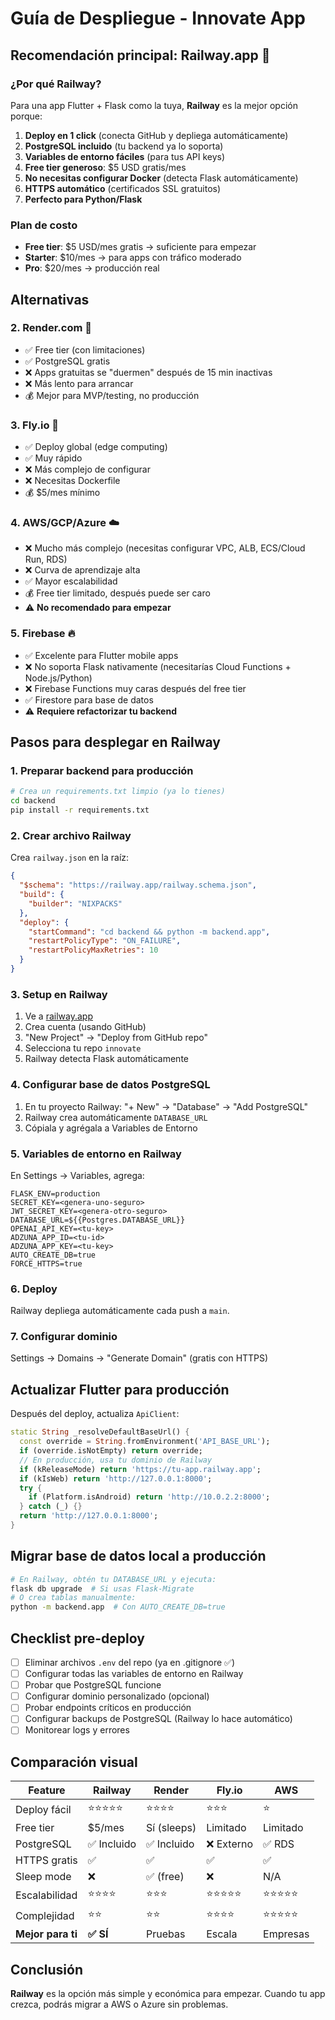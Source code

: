 # Guía de Despliegue - Innovate App

## Recomendación principal: **Railway.app** 🚂

### ¿Por qué Railway?

Para una app Flutter + Flask como la tuya, **Railway** es la mejor opción porque:

1. **Deploy en 1 click** (conecta GitHub y depliega automáticamente)
2. **PostgreSQL incluido** (tu backend ya lo soporta)
3. **Variables de entorno fáciles** (para tus API keys)
4. **Free tier generoso**: $5 USD gratis/mes
5. **No necesitas configurar Docker** (detecta Flask automáticamente)
6. **HTTPS automático** (certificados SSL gratuitos)
7. **Perfecto para Python/Flask**

### Plan de costo
- **Free tier**: $5 USD/mes gratis → suficiente para empezar
- **Starter**: $10/mes → para apps con tráfico moderado
- **Pro**: $20/mes → producción real

## Alternativas

### 2. **Render.com** 🎨
- ✅ Free tier (con limitaciones)
- ✅ PostgreSQL gratis
- ❌ Apps gratuitas se "duermen" después de 15 min inactivas
- ❌ Más lento para arrancar
- 💰 Mejor para MVP/testing, no producción

### 3. **Fly.io** 🚀
- ✅ Deploy global (edge computing)
- ✅ Muy rápido
- ❌ Más complejo de configurar
- ❌ Necesitas Dockerfile
- 💰 $5/mes mínimo

### 4. **AWS/GCP/Azure** ☁️
- ❌ Mucho más complejo (necesitas configurar VPC, ALB, ECS/Cloud Run, RDS)
- ❌ Curva de aprendizaje alta
- ✅ Mayor escalabilidad
- 💰 Free tier limitado, después puede ser caro
- ⚠️ **No recomendado para empezar**

### 5. **Firebase** 🔥
- ✅ Excelente para Flutter mobile apps
- ❌ No soporta Flask nativamente (necesitarías Cloud Functions + Node.js/Python)
- ❌ Firebase Functions muy caras después del free tier
- ✅ Firestore para base de datos
- ⚠️ **Requiere refactorizar tu backend**

## Pasos para desplegar en Railway

### 1. Preparar backend para producción

```bash
# Crea un requirements.txt limpio (ya lo tienes)
cd backend
pip install -r requirements.txt
```

### 2. Crear archivo Railway

Crea `railway.json` en la raíz:
```json
{
  "$schema": "https://railway.app/railway.schema.json",
  "build": {
    "builder": "NIXPACKS"
  },
  "deploy": {
    "startCommand": "cd backend && python -m backend.app",
    "restartPolicyType": "ON_FAILURE",
    "restartPolicyMaxRetries": 10
  }
}
```

### 3. Setup en Railway

1. Ve a [railway.app](https://railway.app)
2. Crea cuenta (usando GitHub)
3. "New Project" → "Deploy from GitHub repo"
4. Selecciona tu repo `innovate`
5. Railway detecta Flask automáticamente

### 4. Configurar base de datos PostgreSQL

1. En tu proyecto Railway: "+ New" → "Database" → "Add PostgreSQL"
2. Railway crea automáticamente `DATABASE_URL`
3. Cópiala y agrégala a Variables de Entorno

### 5. Variables de entorno en Railway

En Settings → Variables, agrega:
```
FLASK_ENV=production
SECRET_KEY=<genera-uno-seguro>
JWT_SECRET_KEY=<genera-otro-seguro>
DATABASE_URL=${{Postgres.DATABASE_URL}}
OPENAI_API_KEY=<tu-key>
ADZUNA_APP_ID=<tu-id>
ADZUNA_APP_KEY=<tu-key>
AUTO_CREATE_DB=true
FORCE_HTTPS=true
```

### 6. Deploy

Railway depliega automáticamente cada push a `main`.

### 7. Configurar dominio

Settings → Domains → "Generate Domain" (gratis con HTTPS)

## Actualizar Flutter para producción

Después del deploy, actualiza `ApiClient`:

```dart
static String _resolveDefaultBaseUrl() {
  const override = String.fromEnvironment('API_BASE_URL');
  if (override.isNotEmpty) return override;
  // En producción, usa tu dominio de Railway
  if (kReleaseMode) return 'https://tu-app.railway.app';
  if (kIsWeb) return 'http://127.0.0.1:8000';
  try {
    if (Platform.isAndroid) return 'http://10.0.2.2:8000';
  } catch (_) {}
  return 'http://127.0.0.1:8000';
}
```

## Migrar base de datos local a producción

```bash
# En Railway, obtén tu DATABASE_URL y ejecuta:
flask db upgrade  # Si usas Flask-Migrate
# O crea tablas manualmente:
python -m backend.app  # Con AUTO_CREATE_DB=true
```

## Checklist pre-deploy

- [ ] Eliminar archivos `.env` del repo (ya en .gitignore ✅)
- [ ] Configurar todas las variables de entorno en Railway
- [ ] Probar que PostgreSQL funcione
- [ ] Configurar dominio personalizado (opcional)
- [ ] Probar endpoints críticos en producción
- [ ] Configurar backups de PostgreSQL (Railway lo hace automático)
- [ ] Monitorear logs y errores

## Comparación visual

| Feature | Railway | Render | Fly.io | AWS |
|---------|---------|--------|--------|-----|
| Deploy fácil | ⭐⭐⭐⭐⭐ | ⭐⭐⭐⭐ | ⭐⭐⭐ | ⭐ |
| Free tier | $5/mes | Sí (sleeps) | Limitado | Limitado |
| PostgreSQL | ✅ Incluido | ✅ Incluido | ❌ Externo | ✅ RDS |
| HTTPS gratis | ✅ | ✅ | ✅ | ✅ |
| Sleep mode | ❌ | ✅ (free) | ❌ | N/A |
| Escalabilidad | ⭐⭐⭐⭐ | ⭐⭐⭐ | ⭐⭐⭐⭐⭐ | ⭐⭐⭐⭐⭐ |
| Complejidad | ⭐⭐ | ⭐⭐ | ⭐⭐⭐⭐ | ⭐⭐⭐⭐⭐ |
| **Mejor para ti** | **✅ SÍ** | Pruebas | Escala | Empresas |

## Conclusión

**Railway** es la opción más simple y económica para empezar. Cuando tu app crezca, podrás migrar a AWS o Azure sin problemas.


